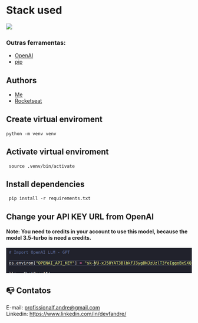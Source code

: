# Stack used

<img src="https://skillicons.dev/icons?i=python,github,vscode&theme=dark" />

### Outras ferramentas:
- [OpenAI](https://openai.com/)
- [pip](https://pypi.org/project/pip/)



## Authors
- [Me](https://www.linkedin.com/in/devfandre/)
- [Rocketseat](https://www.rocketseat.com.br)


## Create virtual enviroment

``` 
python -m venv venv
``` 

## Activate virtual enviroment

``` 
 source .venv/bin/activate
``` 

## Install dependencies

``` 
 pip install -r requirements.txt
``` 


## Change your API KEY URL from OpenAI

#### Note: You need to credits in your account to use this model, because the model 3.5-turbo is need a credits.

![Open AI key URL](open_ai_key_url.png)



## :mailbox_with_no_mail: Contatos

E-mail: profissionalf.andre@gmail.com<br>
Linkedin: https://www.linkedin.com/in/devfandre/<br>

